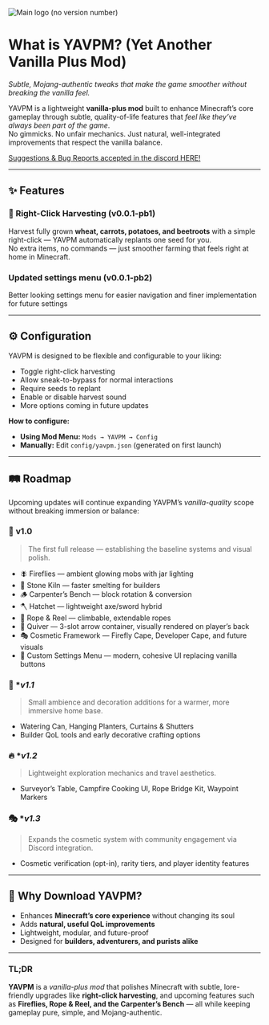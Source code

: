 ![Main logo (no version number)](https://cdn.modrinth.com/data/cached_images/a46b4687dc0b4660d820f83d910430d361d88cf1.png)

# **What is YAVPM? (Yet Another Vanilla Plus Mod)**  
*Subtle, Mojang-authentic tweaks that make the game smoother without breaking the vanilla feel.*

YAVPM is a lightweight **vanilla-plus mod** built to enhance Minecraft’s core gameplay through subtle, quality-of-life features that *feel like they’ve always been part of the game*.  
No gimmicks. No unfair mechanics. Just natural, well-integrated improvements that respect the vanilla balance.

[Suggestions & Bug Reports accepted in the discord HERE!](https://discord.gg/xrHHhjhajU)

---

## ✨ Features

### 🌾 Right-Click Harvesting (v0.0.1-pb1)
Harvest fully grown **wheat, carrots, potatoes, and beetroots** with a simple right-click — YAVPM automatically replants one seed for you.  
No extra items, no commands — just smoother farming that feels right at home in Minecraft.

### Updated settings menu (v0.0.1-pb2)
Better looking settings menu for easier navigation and finer implementation for future settings

---

## ⚙️ Configuration

YAVPM is designed to be flexible and configurable to your liking:

- Toggle right-click harvesting  
- Allow sneak-to-bypass for normal interactions  
- Require seeds to replant  
- Enable or disable harvest sound  
- More options coming in future updates  

**How to configure:**
- **Using Mod Menu:** `Mods → YAVPM → Config`  
- **Manually:** Edit `config/yavpm.json` (generated on first launch)

---

## 🛤️ Roadmap

Upcoming updates will continue expanding YAVPM’s *vanilla-quality* scope without breaking immersion or balance:

### 🧩 **v1.0**
> The first full release — establishing the baseline systems and visual polish.

- 🪰 Fireflies — ambient glowing mobs with jar lighting  
- 🧱 Stone Kiln — faster smelting for builders  
- 🪵 Carpenter’s Bench — block rotation & conversion  
- 🪓 Hatchet — lightweight axe/sword hybrid  
- 🌿 Rope & Reel — climbable, extendable ropes  
- 🏹 Quiver — 3-slot arrow container, visually rendered on player’s back  
- 🎭 Cosmetic Framework — Firefly Cape, Developer Cape, and future visuals  
- 🧰 Custom Settings Menu — modern, cohesive UI replacing vanilla buttons  

### 🌾 **v1.1*
> Small ambience and decoration additions for a warmer, more immersive home base.

- Watering Can, Hanging Planters, Curtains & Shutters  
- Builder QoL tools and early decorative crafting options

### 🔥 **v1.2*
> Lightweight exploration mechanics and travel aesthetics.

- Surveyor’s Table, Campfire Cooking UI, Rope Bridge Kit, Waypoint Markers

### 🎭 **v1.3*
> Expands the cosmetic system with community engagement via Discord integration.

- Cosmetic verification (opt-in), rarity tiers, and player identity features

---

## 🧭 Why Download YAVPM?

- Enhances **Minecraft’s core experience** without changing its soul  
- Adds **natural, useful QoL improvements**  
- Lightweight, modular, and future-proof  
- Designed for **builders, adventurers, and purists alike**

---

### TL;DR  
**YAVPM** is a *vanilla-plus mod* that polishes Minecraft with subtle, lore-friendly upgrades like **right-click harvesting**, and upcoming features such as **Fireflies, Rope & Reel, and the Carpenter’s Bench** — all while keeping gameplay pure, simple, and Mojang-authentic.
